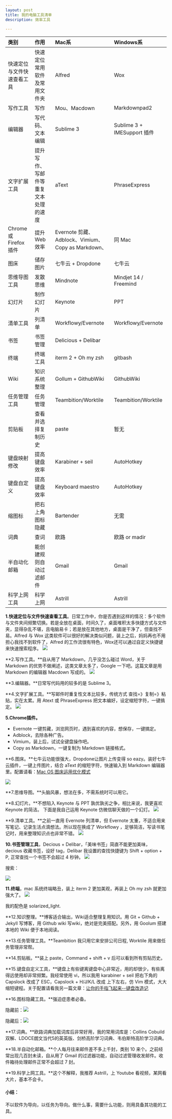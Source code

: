 ```yaml
---
layout: post
title: 我的电脑工具清单
description: 效率工具

---
```



|类别|作用|Mac系|Windows系|
|:---|:---|:---|:---|
|快速定位与文件快速查看工具|快速定位常用软件及常用文件夹|Alfred|Wox|
|写作工具|写作|Mou、Macdown|Markdownpad2|
|编辑器|写代码、文本编辑|Sublime 3|Sublime 3 + IMESupport 插件|
|文字扩展工具|提升写作、写邮件等重复文本处理的速度|aText|PhraseExpress|
|Chrome 或 Firefox 插件|提升 Web 效率 |Evernote 剪藏、Adblock、Vimium、Copy as Markdown、|同 Mac|
|图床|储存图片|七牛云 + Dropdone|七牛云|
|思维导图工具|发散思维|Mindnote|Mindjet 14 / Freemind|
|幻灯片|制作幻灯片|Keynote|PPT|
|清单工具|列清单|Workflowy/Evernote|Workflowy/Evernote|
|书签|书签管理|Delicious + Delibar|
|终端|终端工具|iterm 2 + Oh my zsh|gitbash|
|Wiki|知识系统整理|Gollum + GithubWiki|GithubWiki|
|任务管理工具|任务管理|Teambition/Worktile|Teambition/Worktile|
|剪贴板|查看并选择复制历史|paste|暂无|
|键盘映射修改|提高键盘效率|Karabiner + seil|AutoHotkey|
|键盘自定义|提高键盘效率|Keyboard maestro|AutoHotkey|
|缩图标|把右上角图标隐藏|Bartender|无需|
|词典|查词|欧路|欧路 or madir|
|半自动化邮箱|能创建规则自动过滤邮件|Gmail|Gmail|
|科学上网工具|科学上网|Astrill|Astrill|

**1.快速定位与文件快速查看工具**。日常工作中，你是否遇到这样的情况：多个软件与文件夹间频繁切换。若是全放在桌面，时间久了，桌面堆积太多快捷方式与文件夹，显得杂乱不堪，且电脑易卡；若是放在其他地方，桌面是干净了，但查找不易。Alfred 与 Wox 这类软件可以很好的解决类似问题，装上之后，妈妈再也不用担心我找不到软件了，Alfred 的工作流很有特色，Wox还可以通过自定义快捷键来快速搜索程序。
![](http://7xjuve.com1.z0.glb.clouddn.com/alfred.png?imageView2/2/w/800)

**2.写作工具。**自从用了 Markdown，几乎没怎么碰过 Word，关于 Markdown 的优势不做阐述，这类文章太多了，Google 一下吧。这篇文章是用 Markdown 的编辑器 Macdown 写成的。
![](http://7xjuve.com1.z0.glb.clouddn.com/macdown.png?imageView2/2/w/800)

**3.编辑器。**日常写代码用的较多的是 Sublime 3。

**4.文字扩展工具。**写邮件时重复性文本比较多，传统方式 查找=》复制=》粘贴，实在太累。用 Atext 或 PhraseExpress 把文本编好，设定缩短字符，一键搞定。
![](http://7xjuve.com1.z0.glb.clouddn.com/atext.png?imageView2/2/w/800)

**5.Chrome插件。**
- Evernote 一键剪藏，浏览网页时，遇到喜欢的内容，想保存，一键搞定。
- Adblock，去除各种广告。
- Vimium，装上后，试试全键盘操作吧。
- Copy as Markdown，一键复制为 Markdown 链接格式。

**6.图床。**七牛云功能很强大，Dropdone让图片上传变得 so eazy。装好七牛云插件，一键上传图片，结合 aText 的缩短字符，快速输入到 Markdown 编辑器里。配置请看：[Mac OS 图床运用优化模式](http://azeril.me/blog/How-To-Use-Image-Hosting-Quickly.html)

![](http://7xjuve.com1.z0.glb.clouddn.com/dropzone.png?imageView2/2/w/800)

**7.思维导图。**头脑风暴，想法在多，不需系统时可以用它。

**8.幻灯片。**不想陷入 Keynote 与 PPT 孰优孰劣之争，相比来说，我更喜欢 Keynote 的简洁。
下面是我自己运用 Keynote 仿微信聊天做的一个幻灯。
![](http://7xjuve.com1.z0.glb.clouddn.com/keynote_wechat.gif?imageView2/2/w/800)

**9.清单工具。**之前一直用 Evernote 列清单，但 Evernote 太重，不适合用来写笔记、记录生活点滴想法。所以现在换成了 Workflowy ，足够简洁，写读书笔记时，用来整理知识点也非常不错。
![](http://7xjuve.com1.z0.glb.clouddn.com/workflowy.png?imageView2/2/w/567)

**10.书签管理工具**，Decious + Delibar，「美味书签」简直不能更加美味，decious 收藏书签，设好 tag，Delibar 我设置的查找快捷键为 Shift + option + P, 正常查找一个书签不会超过 4 秒钟。
![](http://7xjuve.com1.z0.glb.clouddn.com/delicous.png?imageView2/2/w/800)

搜索：

![](http://7xjuve.com1.z0.glb.clouddn.com/delibar.png?imageView2/2/w/567)

**11.终端**，mac 系统终端略丑，装上 iterm 2 更加美观，再装上 Oh my zsh 就更加强大了。
![](http://7xjuve.com1.z0.glb.clouddn.com/iterm_color.png?imageView2/2/w/567)

我的配色是 solarized_light.

**12.知识整理。**博客适合输出，Wiki适合整理复用知识。用 Git + Github + Jekyll 写博客，用 Github wiki 写wiki，绝对是完美搭配。另外，用 Goolum 搭建本地的 Wiki 便于本地阅读。

**13.任务管理工具。**Teambition 我只用它来安排公司日程, Worktile 用来做任务管理非常帮。

**14.剪贴板。**装上 paste，Command + shift + v 后可以看到所有剪贴历史。

**15.键盘自定义工具，**键盘上有些键离键盘中心非常近，用的却很少，有些离得远使用却非常频繁。我经常使用 vi，所以我用 karabiner + seil 把右下角的 Capslock 改成了 ESC，Capslock + H/J/K/L 改成 上下左右，仿 Vim 模式，大大缩短键程。关于配置请看我另一篇文章：[让你的手指飞起来--键盘改造记](scottming.github.io/2016-01-01-remap_keyboard.html)

**16.图标隐藏工具。**强迫症患者必备。

隐藏前：![](http://7xjuve.com1.z0.glb.clouddn.com/batender_show.png?imageView2/2/w/567)

隐藏后：![](http://7xjuve.com1.z0.glb.clouddn.com/%20batender_hide.png?imageView2/2/w/400)

**17.词典。**欧路词典加载词库后非常好用，我的常用词库是：Collins Cobuild双解、LDOCE朗文当代5的英英版、剑桥高阶学习词典、韦伯斯特高阶学习词典。

**18.半自动化邮箱。**个人每月往来邮件差不多上千封，类别 10 来个。之前经常出现几百封未读，自从用了 Gmail 的过滤器功能，自动过滤管理收发邮件。收件箱待处理邮件正常不会超过 7 封。

**19.科学上网工具。**这个不解释，我推荐 Astrill，上 Youtube 看视频，某网看大片，基本不会卡。

#### 小结：
不以软件为导向，以任务为导向。做什么事，需要什么功能，则用具备其功能的工具。